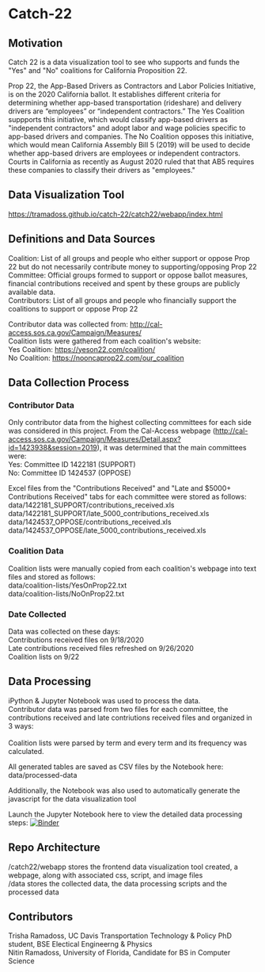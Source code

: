 # Catch-22

## Motivation
Catch 22 is a data visualization tool to see who supports and funds the "Yes" and "No" coalitions for California Proposition 22. 

Prop 22, the App-Based Drivers as Contractors and Labor Policies Initiative, is on the 2020 California ballot. It establishes different criteria for determining whether app-based transportation (rideshare) and delivery drivers are “employees” or “independent contractors.” The Yes Coalition suppports this initiative, which would classify app-based drivers as "independent contractors" and adopt labor and wage policies specific to app-based drivers and companies. The No Coalition opposes this initiative, which would mean California Assembly Bill 5 (2019) will be used to decide whether app-based drivers are employees or independent contractors. Courts in California as recently as August 2020 ruled that that AB5 requires these companies to classify their drivers as "employees."

## Data Visualization Tool
https://tramadoss.github.io/catch-22/catch22/webapp/index.html

## Definitions and Data Sources
Coalition: List of all groups and people who either support or oppose Prop 22 but do not necessarily contribute money to supporting/opposing Prop 22
<br/>Committee: Official groups formed to support or oppose ballot measures, financial contributions received and spent by these groups are publicly available data.
<br/>Contributors: List of all groups and people who financially support the coalitions to support or oppose Prop 22


Contributor data was collected from: http://cal-access.sos.ca.gov/Campaign/Measures/
<br/>Coalition lists were gathered from each coalition's website:
<br/>Yes Coalition: https://yeson22.com/coalition/
<br/>No Coalition: https://nooncaprop22.com/our_coalition

## Data Collection Process

### Contributor Data
Only contributor data from the highest collecting committees for each side was considered in this project. From the Cal-Access webpage (http://cal-access.sos.ca.gov/Campaign/Measures/Detail.aspx?id=1423938&session=2019), it was determined that the main committees were:
<br/>Yes: Committee ID 1422181 (SUPPORT)
<br/>No:  Committee ID 1424537 (OPPOSE)

Excel files from the "Contributions Received" and "Late and $5000+ Contributions Received" tabs for each committee were stored as follows:
<br/>data/1422181_SUPPORT/contributions_received.xls
<br/>data/1422181_SUPPORT/late_5000_contributions_received.xls
<br/>data/1424537_OPPOSE/contributions_received.xls
<br/>data/1424537_OPPOSE/late_5000_contributions_received.xls

### Coalition Data
Coalition lists were manually copied from each coalition's webpage into text files and stored as follows:
<br/>data/coalition-lists/YesOnProp22.txt
<br/>data/coalition-lists/NoOnProp22.txt

### Date Collected
Data was collected on these days:
<br/>Contributions received files on 9/18/2020
<br/>Late contributions received files refreshed on 9/26/2020
<br/>Coalition lists on 9/22

## Data Processing
iPython & Jupyter Notebook was used to process the data. 
<br/>Contributor data was parsed from two files for each committee, the contributions received and late contriutions received files and organized in 3 ways:
<br/>
<br/>Coalition lists were parsed by term and every term and its frequency was calculated.

All generated tables are saved as CSV files by the Notebook here:
<br/>data/processed-data

Additionally, the Notebook was also used to automatically generate the javascript for the data visualization tool

Launch the Jupyter Notebook here to view the detailed data processing steps:
[![Binder](https://mybinder.org/badge_logo.svg)](https://mybinder.org/v2/gh/tramadoss/catch-22/master?filepath=data%2Fdata-processor.ipynb)

## Repo Architecture
/catch22/webapp stores the frontend data visualization tool created, a webpage, along with associated css, script, and image files
<br/>/data stores the collected data, the data processing scripts and the processed data

## Contributors

Trisha Ramadoss, UC Davis Transportation Technology & Policy PhD student, BSE Electical Engineerng & Physics 
<br/>Nitin Ramadoss, University of Florida, Candidate for BS in Computer Science
